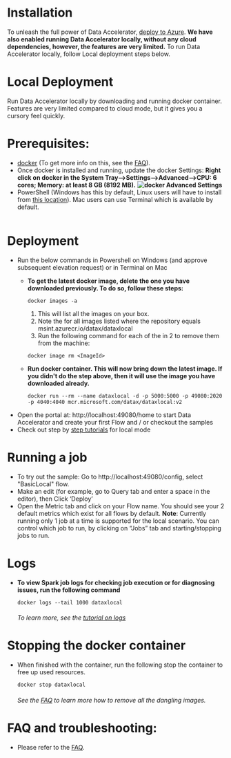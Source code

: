 # Installation
To unleash the full power of Data Accelerator, [deploy to Azure](https://github.com/Microsoft/data-accelerator/wiki/Cloud-deployment). **We have also enabled running Data Accelerator locally, without any cloud dependencies, however, the features are very limited.** To run Data Accelerator locally, follow Local deployment steps below.
# Local Deployment
Run Data Accelerator locally by downloading and running docker container. Features are very limited compared to cloud mode, but it gives you a cursory feel quickly.
# Prerequisites:
 - [docker](https://hub.docker.com/editions/community/docker-ce-desktop-windows) (To get more info on this, see the [FAQ](https://github.com/Microsoft/data-accelerator/wiki/FAQ#how-do-i-install-docker)).
  - Once docker is installed and running, update the docker Settings: **Right click on docker in the System Tray-->Settings-->Advanced-->CPU: 6 cores; Memory: at least 8 GB (8192 MB).**
**![docker Advanced Settings](https://github.com/Microsoft/data-accelerator/wiki/tutorials/images/AdvancedDockerSettings.PNG)**
 - PowerShell (Windows has this by default, Linux users will have to install from [this location](https://docs.microsoft.com/en-us/powershell/scripting/install/installing-powershell?view=powershell-6)). Mac users can use Terminal which is available by default.
      ```
# Deployment
   - Run the below commands in Powershell on Windows (and approve subsequent elevation request) or in Terminal on Mac
     - **To get the latest docker image, delete the one you have downloaded previously. To do so, follow these steps:**
        ```
        docker images -a
        ```
          1. This will list all the images on your box. 
          1. Note the <ImageId> for all images listed where the repository equals msint.azurecr.io/datax/dataxlocal
          1. Run the following command for each of the <ImageId> in 2 to remove them from the machine:

        ```
        docker image rm <ImageId>  
        ```
 
     -  **Run docker container. This will now bring down the latest image. If you didn't do the step above, then it will use the image you have downloaded already.**    
        ```
        docker run --rm --name dataxlocal -d -p 5000:5000 -p 49080:2020 -p 4040:4040 mcr.microsoft.com/datax/dataxlocal:v2
        ```
   - Open the portal at: http://localhost:49080/home to start Data Accelerator and create your first Flow and / or checkout the samples
   - Check out step by [step tutorials]( https://github.com/Microsoft/data-accelerator/wiki/Tutorials) for local mode

# Running a job
 - To try out the sample:  Go to http://localhost:49080/config, select "BasicLocal" flow. 
 - Make an edit (for example, go to Query tab and enter a space in the editor), then Click ‘Deploy’
 - Open the Metric tab and click on your Flow name. You should see your 2 default metrics which exist for all flows by default.
**Note**: Currently running only 1 job at a time is supported for the local scenario. You can control which job to run, by clicking on “Jobs” tab and starting/stopping jobs to run.

# Logs
 - **To view Spark job logs for checking job execution or for diagnosing issues, run the following command**
    ```
    docker logs --tail 1000 dataxlocal
    ```
    ###### To learn more, see the [tutorial on logs](https://github.com/Microsoft/data-accelerator/wiki/Local-Tutorial-6-Debugging-using-Spark-logs)

# Stopping the docker container
 - When finished with the container, run the following stop the container to free up used resources.
    ```
    docker stop dataxlocal
    ```
    ###### See the [FAQ](https://github.com/Microsoft/data-accelerator/wiki/FAQ#cleaning-up) to learn more how to remove all the dangling images.

# FAQ and troubleshooting:
 - Please refer to the [FAQ](https://github.com/Microsoft/data-accelerator/wiki/FAQ).  
